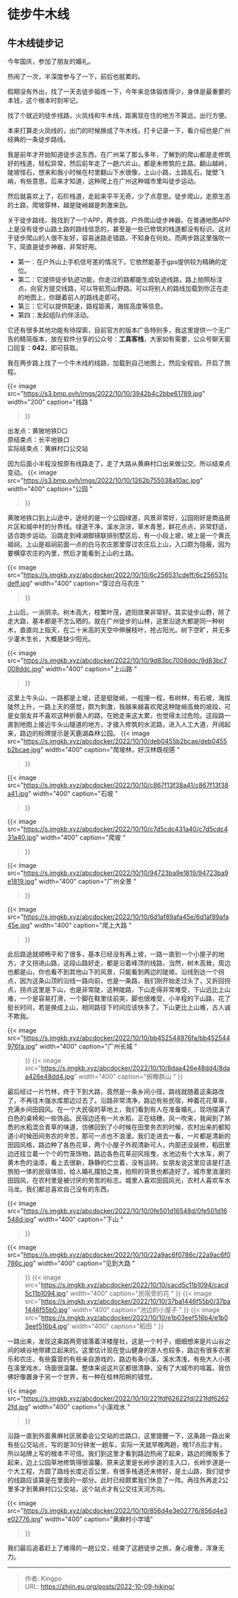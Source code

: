 # 徒步牛木线


<!--more-->

## 牛木线徒步记
今年国庆，参加了朋友的婚礼。

热闹了一次，半深度参与了一下，前后也挺累的。

假期没有外出，找了一天去徒步锻炼一下，今年来总体锻炼得少，身体是最重要的本钱，这个根本时刻牢记。

找了个就近的徒步线路，火凤线和牛木线，距离现在住的地方不算远，出行方便。

本来打算走火凤线的，出门的时候换成了牛木线，打卡记录一下，看介绍也是广州经典的一条徒步路线。

我是前年才开始知道徒步这东西，在广州呆了那么多年，了解到的爬山都是走修筑好的栈道，轻松异常，然后前年走了一趟六片山，都是未修筑的土路，翻山越岭，陡坡怪石，想来和我小时候在村里翻山下水很像，上山小路，土路乱石，陡壁飞峭，有些意思。后来才知道，这种爬上在广州这种城市里叫徒步运动。

然后就喜欢上了，石阶栈道，走起来平平无奇，少了点意思。徒步爬山，走原生态的土路，爬坡穿林，越是陡峭越是刺激来劲。

关于徒步路线，我找到了一个APP，两步路，户外爬山徒步神器。在普通地图APP上是没有徒步山路土路的路线信息的，甚至是一些已修筑的栈道都没有标识。这对于徒步爬山的人很不友好，容易迷路走错路，不知身在何处。而两步路这里强吹一下，简直是徒步神器，非常好用。
- 第一：在户外山上手机信号差的情况下，它依然能基于gps提供较为精确的定位。
- 第二：它提供徒步轨迹功能，你走过的路都能生成轨迹线路，路上拍照标注点，向官方提交线路，可以导航荒山野路。可以将别人的路线加载到你正在走的地图上，你跟着前人的路线走即可。
- 第三：它可以提供配速，路程距离，海拔高度等信息。
- 第四：发起组队约伴活动。

它还有很多其他功能有待探索，目前官方的版本广告特别多，我这里提供一个无广告的精简版本，放在软件分享的公众号：**工具客栈**，大家如有需要，公众号聊天窗口回复：**042**，即可获取。

我在两步路上找了一个牛木线的线路，加载到自己地图上，然后全程验。开启了旅程。 

{{<
image src="https://s3.bmp.ovh/imgs/2022/10/10/3942b4c2bbe61789.jpg" width="200" 
caption="线路 " 
>}}

出发点：黄陂地铁D口  
原结束点：长平地铁口  
实际结束点：黄麻村口公交站  

因为后面小半程没按原有线路走了，走了大路从黄麻村口出来做公交，所以结束点变动。
{{<
image src="https://s3.bmp.ovh/imgs/2022/10/10/1262b755038a10ac.jpg" width="400" 
caption="公园 " 
>}}

黄陂地铁口到上山途中，途经的是一个公园绿道，风景非常好，公园刚好是商品房片区和城中村的分界线。绿道干净，溪水淙淙，草木青葱，鲜花点点，非常舒适，适合跑步运动。沿路走到峰湖御镜联排别墅区后，有一小段上坡，坡上是一个黄氏祖祠，上山是祖祠前面一点的白马农庄那里穿过农庄后上山，入口颇为隐蔽，因为要横穿农庄的内里，然后才能看到上山的土路。

{{<
image src="https://s.imgkb.xyz/abcdocker/2022/10/10/6c256531cdeff/6c256531cdeff.jpg" width="400" 
caption="穿过白马农庄 " 
>}}

上山后，一派阴凉。树木高大，枝繁叶茂，遮阳效果非常好。其实徒步山野，除了走大路，基本都是不怎么晒的。就在广州徒步的山林，这里沿途大都是同一种树木，直直向上指天，在二十米高的天空中伸展枝叶，抢占阳光。树下空旷，并无多少灌木生长，大概是缺少阳光。 

{{<
image src="https://s.imgkb.xyz/abcdocker/2022/10/10/9d83bc7008ddc/9d83bc7008ddc.jpg" 
width="400" 
caption="上山路 " 
>}}


这里上牛头山，一路都是上坡，还是挺陡峭，一程接一程，有树林，有石坡，海拔陡然上升，一路上天的感觉，颇为刺激，我越来越喜欢爬这种陡峭高耸的坡段，可是女朋友并不喜欢这种折磨人的路，在她走来这太累，也觉得太过危险。这段路一直到地图上接近牛头山隧道的地方，才接入修筑的水泥路，进入人工大道，开阔起来，路边的标牌提示是天鹿湖森林公园。
{{<
image src="https://s.imgkb.xyz/abcdocker/2022/10/10/deb0455b2bcae/deb0455b2bcae.jpg" 
width="400" 
caption="爬坡林，好汉林既视感 " 
>}}

{{<
image src="https://s.imgkb.xyz/abcdocker/2022/10/10/c867f13f38a41/c867f13f38a41.jpg" 
width="400" 
caption="石坡 " 
>}}

{{<
image src="https://s.imgkb.xyz/abcdocker/2022/10/10/c7d5cdc431a40/c7d5cdc431a40.jpg"
width="400" 
caption="爬坡 " 
>}}

{{<
image src="https://s.imgkb.xyz/abcdocker/2022/10/10/94723ba9e1819/94723ba9e1819.jpg" 
width="400" 
caption="广州全景 " 
>}}

{{<
image src="https://s.imgkb.xyz/abcdocker/2022/10/10/6d1af89afa45e/6d1af89afa45e.jpg" 
width="400" 
caption="爬上大路 " 
>}}



此后路途就顺畅平和了很多，基本已经没有再上坡，一路一直到一个小屋子的地方，才又拐进山路，这段山路好走，都是沿着峰顶的线路，当然，树木高耸，周边也都是山，你也看不到其他山下的风景，只能看到两边的陡坡。沿线到达一个拐点，因为这条山顶的沿线一路向前，也是一条路，我们刚开始走过头了，又折回拐点，拐点这里是下山，也是非常陡，这种陡路，下山走得非常难受，下山远比上山难，一个是容易打滑，一个脚在鞋里往前突，脚也很难受，小半程的下山路，花了挺长时间，若是换成上山，相同路径下时间应该快多了。下山更比上山难，古人诚不欺我。

{{<
image src="https://s.imgkb.xyz/abcdocker/2022/10/10/bb452544976fa/bb452544976fa.jpg" 
width="400" 
caption="广州长城 " 
>}}
{{<
image src="https://s.imgkb.xyz/abcdocker/2022/10/10/8daa426e48dd4/8daa426e48dd4.jpg"
width="400" 
caption="俯瞰群山 " 
>}}  

最后经过一片竹林，终于下到大路，竟然是一条乡间小径，路线就随着这条路改了，不再往木强水库那边过去了。沿路非常清净，路边有些民宿，种着花花草草，充满乡间田园风。在一个大民宿的草地上，我们看到有人在准备婚礼，现场摆满了白色的桌椅和一些饰品。民宿边还有一片水稻，正在结穗，风一吹来，我闻到了熟悉的水稻混合青草的味道，仿佛回到了小时候在田里务农的时候，农村出来的都知道小时候田间务农的辛苦，那可一点也不浪漫。我们走进去一看，一片都是清新的田园风格，路边种了各色花草，两个小屋子外观清新可人，内部还没装修，稻田里边还挂立着一个个的竹笼饰物，路边各色花草迎风摇曳，水池边有个大水车，刷了黄木色的油漆，看上去很新，静静的伫立着，没有运转。女朋友说这里应该是打造旅拍一体的民宿体验，给人婚礼摆拍之类，拍照的背景也都造好了。城市里浪漫的田园风，在农村里是被讨厌的劳苦的标志。城里人喜欢田园风光，农村人喜欢车水马龙。我们都总喜欢自己没有的东西。

{{<
image src="https://s.imgkb.xyz/abcdocker/2022/10/10/0fe501d16548d/0fe501d16548d.jpg" 
width="400" 
caption="下山 " 
>}}

{{<
image src="https://s.imgkb.xyz/abcdocker/2022/10/10/22a9ac6f0786c/22a9ac6f0786c.jpg" 
 width="400" 
caption="见到大路 " 
>}}
{{<
image src="https://s.imgkb.xyz/abcdocker/2022/10/10/cacd5c11b1094/cacd5c11b1094.jpg" 
width="400" 
caption="民宿旁的花 " 
>}}
{{<
image src="https://s.imgkb.xyz/abcdocker/2022/10/10/37ba1446f55b0/37ba1446f55b0.jpg"
width="400" 
caption="池边的小屋子 " 
>}}
{{<
image src="https://s.imgkb.xyz/abcdocker/2022/10/10/e1b03eef516b4/e1b03eef516b4.jpg"
width="400" 
caption="稻田 " 
>}}

一路出来，发现这条路两旁错落着洋楼屋社，这是一个村子，细细想来是片山谷之间的峡谷地带建立起来的。这里估计现在登山健身的游人也较多，路边有很多农家乐和农庄，有些露营的有些亲自游戏的，路边有条小溪，溪水清浅，有些大人小孩在溪里戏水，场面很温馨。整体来说这片区都很清静，没有了大城市的喧嚣。我仿佛好像置身于另一个世界，有一种在桂林阳朔的错觉。

{{<
image src="https://s.imgkb.xyz/abcdocker/2022/10/10/221fdf62622fd/221fdf62622fd.jpg" 
width="400" 
caption="小溪戏水 " 
>}}



沿路一直到外面黄麻社区居委会公交站的岔路口，这里提醒一下，这条路一路出来有些公交站点，写的是30分钟发一趟车，实际一天就早晚两趟，晚17点后才有，所以站牌上写的根本不可信。我们到这里才看到路边热闹了起来，路边的摊贩多了起来，边上公园草地修筑得很温馨。原来这里是长岭步道的主入口，长岭步道是一个大工程，方圆了路线长度近百公里，有很多栈道还未修好，是土山路，我们徒步的线路应该算是在里面的一部分。此时已经颇累我们休息了一阵。再往外再走2公里多才到黄麻村口公交站，这个站点才有公交往天河方向。

{{<
image src="https://s.imgkb.xyz/abcdocker/2022/10/10/856d4e3e02776/856d4e3e02776.jpg" 
width="400" 
caption="黄麻村小学墙" 
>}}

我们最后追着赶上了难得的一趟公交，结束了这趟徒步之旅，身心疲惫，浑身无力。








---

> 作者: Kingpo  
> URL: https://zhjin.eu.org/posts/2022-10-09-hiking/  

